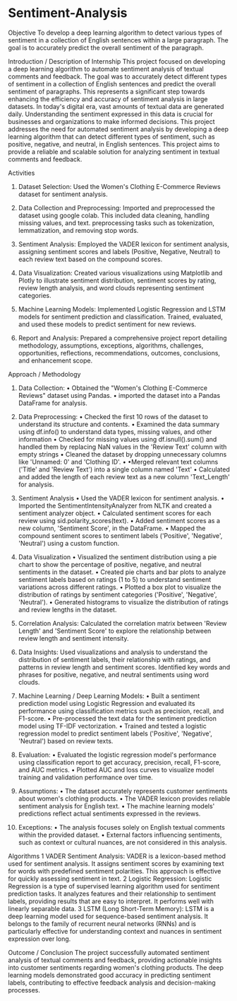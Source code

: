 # Sentiment-Analysis
Objective
To develop a deep learning algorithm to detect various types of sentiment in a collection of English sentences within a large paragraph. The goal is to accurately predict the overall sentiment of the paragraph.

Introduction / Description of Internship
This project focused on developing a deep learning algorithm to automate sentiment analysis of textual comments and feedback. The goal was to accurately detect different types of sentiment in a collection of English sentences and predict the overall sentiment of paragraphs. This represents a significant step towards enhancing the efficiency and accuracy of sentiment analysis in large datasets. In today's digital era, vast amounts of textual data are generated daily. Understanding the sentiment expressed in this data is crucial for businesses and organizations to make informed decisions. This project addresses the need for automated sentiment analysis by developing a deep learning algorithm that can detect different types of sentiment, such as positive, negative, and neutral, in English sentences. This project aims to provide a reliable and scalable solution for analyzing sentiment in textual comments and feedback.

Activities
1.	Dataset Selection: Used the Women's Clothing E-Commerce Reviews dataset for sentiment analysis.

2.	Data Collection and Preprocessing: Imported and preprocessed the dataset using google colab. This included data cleaning, handling missing values, and text. 
preprocessing tasks such as tokenization, lemmatization, and removing stop words.

3.	Sentiment Analysis: Employed the VADER lexicon for sentiment analysis, assigning sentiment scores and labels (Positive, Negative, Neutral) to each review text based on the compound scores.

4.	Data Visualization: Created various visualizations using Matplotlib and Plotly to illustrate sentiment distribution, sentiment scores by rating, review length analysis, and word clouds representing sentiment categories.

5.	Machine Learning Models: Implemented Logistic Regression and LSTM models for sentiment prediction and classification. Trained, evaluated, and used these models to predict sentiment for new reviews.


6.	Report and Analysis: Prepared a comprehensive project report detailing methodology, assumptions, exceptions, algorithms, challenges, opportunities, reflections, recommendations, outcomes, conclusions, and enhancement scope.

   Approach / Methodology
1.	Data Collection:
•	Obtained the "Women's Clothing E-Commerce Reviews" dataset using Pandas.
•	imported the dataset into a Pandas DataFrame for analysis.

2.	Data Preprocessing:
•	Checked the first 10 rows of the dataset to understand its structure and contents.
•	Examined the data summary using df.info() to understand data types, missing values, and other information
•	Checked for missing values using df.isnull().sum() and handled them by replacing NaN values in the 'Review Text' column with empty strings
•	Cleaned the dataset by dropping unnecessary columns like 'Unnamed: 0' and 'Clothing ID'.
•	•Merged relevant text columns ('Title' and 'Review Text') into a single column named 'Text'
•	Calculated and added the length of each review text as a new column 'Text_Length' for analysis.

3.	Sentiment Analysis
•	Used the VADER lexicon for sentiment analysis.
•	Imported the SentimentIntensityAnalyzer from NLTK and created a sentiment analyzer object.
•	Calculated sentiment scores for each review using sid.polarity_scores(text).
•	Added sentiment scores as a new column, 'Sentiment Score', in the DataFrame.
•	Mapped the compound sentiment scores to sentiment labels ('Positive', 'Negative', 'Neutral') using a custom function.

4.	Data Visualization
•	Visualized the sentiment distribution using a pie chart to show the percentage of positive, negative, and neutral sentiments in the dataset.
•	Created pie charts and bar plots to analyze sentiment labels based on ratings (1 to 5) to understand sentiment variations across different ratings.
•	Plotted a box plot to visualize the distribution of ratings by sentiment categories ('Positive', 'Negative', 'Neutral').
•	Generated histograms to visualize the distribution of ratings and review lengths in the dataset.

5.	Correlation Analysis:
Calculated the correlation matrix between 'Review Length' and 'Sentiment Score' to explore the relationship between review length and sentiment intensity.

6.	Data Insights:
Used visualizations and analysis to understand the distribution of sentiment labels, their relationship with ratings, and patterns in review length and sentiment scores.
Identified key words and phrases for positive, negative, and neutral sentiments using word clouds.

7.	Machine Learning / Deep Learning Models:
•	Built a sentiment prediction model using Logistic Regression and evaluated its    performance using classification metrics such as precision, recall, and F1-score.
•	Pre-processed the text data for the sentiment prediction model using TF-IDF vectorization.
•	Trained and tested a logistic regression model to predict sentiment labels ('Positive', 'Negative', 'Neutral') based on review texts.

8.	Evaluation:
•	Evaluated the logistic regression model's performance using classification report to get accuracy, precision, recall, F1-score, and AUC metrics.
•	Plotted AUC and loss curves to visualize model training and validation performance over time.


9.	Assumptions:
•	The dataset accurately represents customer sentiments about women's clothing products.
•	The VADER lexicon provides reliable sentiment analysis for English text.
•	The machine learning models' predictions reflect actual sentiments expressed in the reviews.

10.	 Exceptions:
•	The analysis focuses solely on English textual comments within the provided dataset.
•	External factors influencing sentiments, such as context or cultural nuances, are not considered in this analysis.

Algorithms 
1	VADER Sentiment Analysis: VADER is a lexicon-based method used for sentiment analysis. It assigns sentiment scores by examining text for words with predefined sentiment polarities. This approach is effective for quickly assessing sentiment in text.
2	Logistic Regression: Logistic Regression is a type of supervised learning algorithm used for sentiment prediction tasks. It analyzes features and their relationship to sentiment labels, providing results that are easy to interpret. It performs well with linearly separable data.
3	LSTM (Long Short-Term Memory): LSTM is a deep learning model used for sequence-based sentiment analysis. It belongs to the family of recurrent neural networks (RNNs) and is particularly effective for understanding context and nuances in sentiment expression over long. 

Outcome / Conclusion
The project successfully automated sentiment analysis of textual comments and feedback, providing actionable insights into customer sentiments regarding women's clothing products. The deep learning models demonstrated good accuracy in predicting sentiment labels, contributing to effective feedback analysis and decision-making processes.
